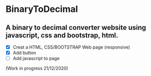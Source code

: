 # BinaryToDecimal

## A binary to decimal converter website using javascript, css and bootstrap, html. 

- [x] Creat a HTML, CSS/BOOTSTRAP Web page (responsive)
- [x] Add button 
- [ ] Add javascript to page

(Work in progress 21/12/2020)

